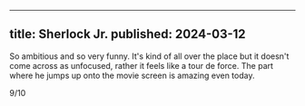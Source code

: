 ----
title: Sherlock Jr.
published: 2024-03-12
----

So ambitious and so very funny. It's kind of all over the place but it doesn't come across as unfocused, rather it feels like a tour de force. The part where he jumps up onto the movie screen is amazing even today.

9/10

